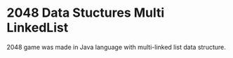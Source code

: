 # 2048 Data Stuctures Multi LinkedList
2048 game was made in Java language with multi-linked list data structure.
